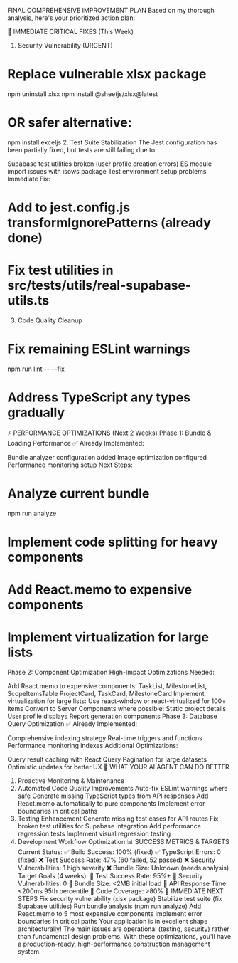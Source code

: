  FINAL COMPREHENSIVE IMPROVEMENT PLAN
Based on my thorough analysis, here's your prioritized action plan:

🚨 IMMEDIATE CRITICAL FIXES (This Week)
1. Security Vulnerability (URGENT)
# Replace vulnerable xlsx package
npm uninstall xlsx
npm install @sheetjs/xlsx@latest
# OR safer alternative:
npm install exceljs
2. Test Suite Stabilization
The Jest configuration has been partially fixed, but tests are still failing due to:

Supabase test utilities broken (user profile creation errors)
ES module import issues with isows package
Test environment setup problems
Immediate Fix:

# Add to jest.config.js transformIgnorePatterns (already done)
# Fix test utilities in src/__tests__/utils/real-supabase-utils.ts
3. Code Quality Cleanup
# Fix remaining ESLint warnings
npm run lint -- --fix
# Address TypeScript any types gradually
⚡ PERFORMANCE OPTIMIZATIONS (Next 2 Weeks)
Phase 1: Bundle & Loading Performance
✅ Already Implemented:

Bundle analyzer configuration added
Image optimization configured
Performance monitoring setup
Next Steps:

# Analyze current bundle
npm run analyze

# Implement code splitting for heavy components
# Add React.memo to expensive components
# Implement virtualization for large lists
Phase 2: Component Optimization
High-Impact Optimizations Needed:

Add React.memo to expensive components:
TaskList, MilestoneList, ScopeItemsTable
ProjectCard, TaskCard, MilestoneCard
Implement virtualization for large lists:
Use react-window or react-virtualized for 100+ items
Convert to Server Components where possible:
Static project details
User profile displays
Report generation components
Phase 3: Database Query Optimization
✅ Already Implemented:

Comprehensive indexing strategy
Real-time triggers and functions
Performance monitoring indexes
Additional Optimizations:

Query result caching with React Query
Pagination for large datasets
Optimistic updates for better UX
🎯 WHAT YOUR AI AGENT CAN DO BETTER
1. Proactive Monitoring & Maintenance
2. Automated Code Quality Improvements
Auto-fix ESLint warnings where safe
Generate missing TypeScript types from API responses
Add React.memo automatically to pure components
Implement error boundaries in critical paths
3. Testing Enhancement
Generate missing test cases for API routes
Fix broken test utilities for Supabase integration
Add performance regression tests
Implement visual regression testing
4. Development Workflow Optimization
📊 SUCCESS METRICS & TARGETS
Current Status:
✅ Build Success: 100% (fixed)
✅ TypeScript Errors: 0 (fixed)
❌ Test Success Rate: 47% (60 failed, 52 passed)
❌ Security Vulnerabilities: 1 high severity
❌ Bundle Size: Unknown (needs analysis)
Target Goals (4 weeks):
🎯 Test Success Rate: 95%+
🎯 Security Vulnerabilities: 0
🎯 Bundle Size: <2MB initial load
🎯 API Response Time: <200ms 95th percentile
🎯 Code Coverage: >80%
🚀 IMMEDIATE NEXT STEPS
Fix security vulnerability (xlsx package)
Stabilize test suite (fix Supabase utilities)
Run bundle analysis (npm run analyze)
Add React.memo to 5 most expensive components
Implement error boundaries in critical paths
Your application is in excellent shape architecturally! The main issues are operational (testing, security) rather than fundamental design problems. With these optimizations, you'll have a production-ready, high-performance construction management system.
